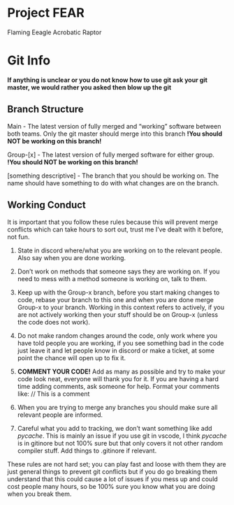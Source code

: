 # Project FEAR

Flaming Eeagle Acrobatic Raptor

# Git Info

**If anything is unclear or you do not know how to use git ask your git master, we would rather you asked then blow up the git**

## Branch Structure

Main - The latest version of fully merged and “working” software between both teams. Only the git master should merge into this branch **!You should NOT be working on this branch!**

Group-[x] - The latest version of fully merged software for either group. **!You should NOT be working on this branch!**

[something descriptive] - The branch that you should be working on. The name should have something to do with what changes are on the branch.

## Working Conduct

It is important that you follow these rules because this will prevent merge conflicts which can take hours to sort out, trust me I’ve dealt with it before, not fun.

1) State in discord where/what you are working on to the relevant people. Also say when you are done working.

2) Don’t work on methods that someone says they are working on. If you need to mess with a method someone is working on, talk to them.

3) Keep up with the Group-x branch, before you start making changes to code, rebase your branch to this one and when you are done merge Group-x to your branch. Working in this context refers to actively, if you are not actively working then your stuff should be on Group-x (unless the code does not work).
   
5) Do not make random changes around the code, only work where you have told people you are working, if you see something bad in the code just leave it and let people know in discord or make a ticket, at some point the chance will open up to fix it.

6) **COMMENT YOUR CODE!** Add as many as possible and try to make your code look neat, everyone will thank you for it. If you are having a hard time adding comments, ask someone for help. Format your comments like: // This is a comment

7) When you are trying to merge any branches you should make sure all relevant people are informed.

8) Careful what you add to tracking, we don’t want something like add _pycache_. This is mainly an issue if you use git in vscode, I think _pycache_ is in gitinore but not 100% sure but that only covers it not other random compiler stuff. Add things to .gitinore if relevant.

These rules are not hard set; you can play fast and loose with them they are just general things to prevent git conflicts but if you do go breaking them understand that this could cause a lot of issues if you mess up and could cost people many hours, so be 100% sure you know what you are doing when you break them.



